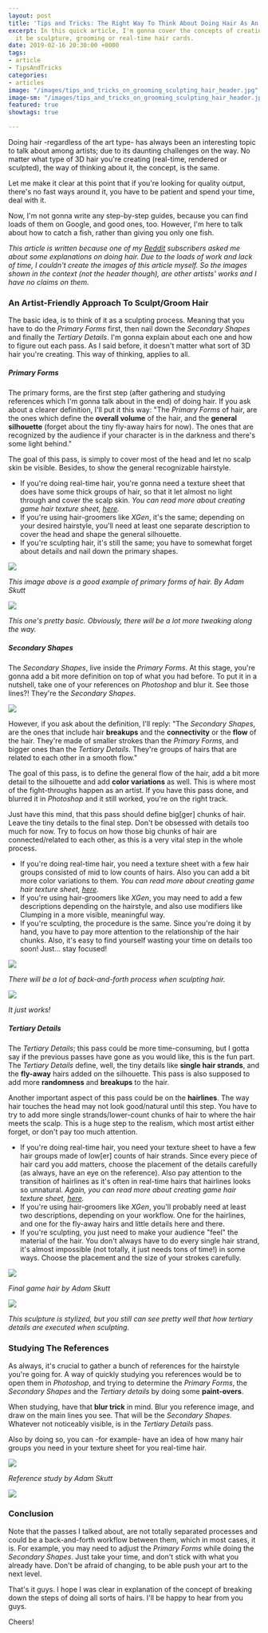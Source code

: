 ```yaml
---
layout: post
title: 'Tips and Tricks: The Right Way To Think About Doing Hair As An Artist'
excerpt: In this quick article, I'm gonna cover the concepts of creating hair. Whether
  it be sculpture, grooming or real-time hair cards.
date: 2019-02-16 20:30:00 +0000
tags:
- article
- TipsAndTricks
categories:
- articles
image: "/images/tips_and_tricks_on_grooming_sculpting_hair_header.jpg"
image-sm: "/images/tips_and_tricks_on_grooming_sculpting_hair_header.jpg"
featured: true
showtags: true

---
```

Doing hair -regardless of the art type- has always been an interesting topic to talk about among artists; due to its daunting challenges on the way. No matter what type of 3D hair you're creating (real-time, rendered or sculpted), the way of thinking about it, the concept, is the same.

Let me make it clear at this point that if you're looking for quality output, there's no fast ways around it, you have to be patient and spend your time, deal with it.

Now, I'm not gonna write any step-by-step guides, because you can find loads of them on Google, and good ones, too. However, I'm here to talk about how to catch a fish, rather than giving you only one fish.

_This article is written because one of my_ [_Reddit_](https://www.reddit.com/r/CharacterArtists/ "Reddit - r/CharacterArtists") _subscribers asked me about some explanations on doing hair. Due to the loads of work and lack of time, I couldn't create the images of this article myself. So the images shown in the context (not the header though), are other artists' works and I have no claims on them._

### An Artist-Friendly Approach To Sculpt/Groom Hair

The basic idea, is to think of it as a sculpting process. Meaning that you have to do the _Primary Forms_ first, then nail down the _Secondary Shapes_ and finally the _Tertiary Details_. I'm gonna explain about each one and how to figure out each pass. As I said before, it doesn't matter what sort of 3D hair you're creating. This way of thinking, applies to all.

##### Primary Forms

The primary forms, are the first step (after gathering and studying references which I'm gonna talk about in the end) of doing hair. If you ask about a clearer definition, I'll put it this way: "The _Primary Forms_ of hair, are the ones which define the **overall volume** of the hair, and the **general silhouette** (forget about the tiny fly-away hairs for now). The ones that are recognized by the audience if your character is in the darkness and there's some light behind."

The goal of this pass, is simply to cover most of the head and let no scalp skin be visible. Besides, to show the general recognizable hairstyle.

* If you're doing real-time hair, you're gonna need a texture sheet that does have some thick groups of hair, so that it let almost no light through and cover the scalp skin. _You can read more about creating game hair texture sheet,_ [_here_](https://hossimo.com/tutorial/workflow-how-to-create-texture-map-for-game-hair-cards-using-xgen/ "How To Create Texture Map For Game Hair Cards Using XGen")_._
* If you're using hair-groomers like _XGen_, it's the same; depending on your desired hairstyle, you'll need at least one separate description to cover the head and shape the general silhouette.
* If you're sculpting hair, it's still the same; you have to somewhat forget about details and nail down the primary shapes.

![](/images/hair_primary_forms_1.jpg)

_This image above is a good example of primary forms of hair. By Adam Skutt_

  
![](/images/hair_primary_forms_2.jpg)

_This one's pretty basic. Obviously, there will be a lot more tweaking along the way._

##### Secondary Shapes

The _Secondary Shapes_, live inside the _Primary Forms_. At this stage, you're gonna add a bit more definition on top of what you had before. To put it in a nutshell, take one of your references on _Photoshop_ and blur it. See those lines?! They're the _Secondary Shapes_.

![](/images/hair_secondary_shapes_blur.jpg)

However, if you ask about the definition, I'll reply: "The _Secondary Shapes_, are the ones that include hair **breakups** and the **connectivity** or the **flow** of the hair. They're made of smaller strokes than the _Primary Forms_, and bigger ones than the _Tertiary Details_. They're groups of hairs that are related to each other in a smooth flow."

The goal of this pass, is to define the general flow of the hair, add a bit more detail to the silhouette and add **color variations** as well. This is where most of the fight-throughs happen as an artist. If you have this pass done, and blurred it in _Photoshop_ and it still worked, you're on the right track.

Just have this mind, that this pass should define big\[ger\] chunks of hair. Leave the tiny details to the final step. Don't be obsessed with details too much for now. Try to focus on how those big chunks of hair are connected/related to each other, as this is a very vital step in the whole process.

* If you're doing real-time hair, you need a texture sheet with a few hair groups consisted of mid to low counts of hairs. Also you can add a bit more color variations to them. _You can read more about creating game hair texture sheet,_ [_here_](https://hossimo.com/tutorial/workflow-how-to-create-texture-map-for-game-hair-cards-using-xgen/ "How To Create Texture Map For Game Hair Cards Using XGen")_._
* If you're using hair-groomers like _XGen_, you may need to add a few descriptions depending on the hairstyle, and also use modifiers like Clumping in a more visible, meaningful way.
* If you're sculpting, the procedure is the same. Since you're doing it by hand, you have to pay more attention to the relationship of the hair chunks. Also, it's easy to find yourself wasting your time on details too soon! Just... stay focused!

![](/images/hair_secondary_shapes.jpg)

_There will be a lot of back-and-forth process when sculpting hair._

![](/images/hair_secondary_shapes_trick.jpg)

_It just works!_

##### Tertiary Details

The _Tertiary Details_; this pass could be more time-consuming, but I gotta say if the previous passes have gone as you would like, this is the fun part. The _Tertiary Details_ define, well, the tiny details like **single hair strands**, and the **fly-away** hairs added on the silhouette. This pass is also supposed to add more **randomness** and **breakups** to the hair.

Another important aspect of this pass could be on the **hairlines**. The way hair touches the head may not look good/natural until this step. You have to try to add more single strands/lower-count chunks of hair to where the hair meets the scalp. This is a huge step to the realism, which most artist either forget, or don't pay too much attention.

* If you're doing real-time hair, you need your texture sheet to have a few hair groups made of low\[er\] counts of hair strands. Since every piece of hair card you add matters, choose the placement of the details carefully (as always, have an eye on the reference). Also pay attention to the transition of hairlines as it's often in real-time hairs that hairlines looks so unnatural. _Again, you can read more about creating game hair texture sheet,_ [_here_](https://hossimo.com/tutorial/workflow-how-to-create-texture-map-for-game-hair-cards-using-xgen/ "How To Create Texture Map For Game Hair Cards Using XGen")_._
* If you're using hair-groomers like _XGen_, you'll probably need at least two descriptions, depending on your workflow. One for the hairlines, and one for the fly-away hairs and little details here and there.
* If you're sculpting, you just need to make your audience "feel" the material of the hair. You don't always have to do every single hair strand, it's almost impossible (not totally, it just needs tons of time!) in some ways. Choose the placement and the size of your strokes carefully.

![](/images/hair_tertiary_details_1.jpg)

_Final game hair by Adam Skutt_

![](/images/hair_tertiary_details_2.jpg)

_This sculpture is stylized, but you still can see pretty well that how tertiary details are executed when sculpting._

### Studying The References

As always, it's crucial to gather a bunch of references for the hairstyle you're going for. A way of quickly studying you references would be to open them in _Photoshop_, and trying to determine the _Primary Forms_, the _Secondary Shapes_ and the _Tertiary details_ by doing some **paint-overs**.

When studying, have that **blur trick** in mind. Blur you reference image, and draw on the main lines you see. That will be the _Secondary Shapes_. Whatever not noticeably visible, is in the _Tertiary Details_ pass.

Also by doing so, you can -for example- have an idea of how many hair groups you need in your texture sheet for you real-time hair.

![](/images/hair_reference_study.jpg)

_Reference study by Adam Skutt_

![](/images/hair_reference_study_2.jpg)

### Conclusion

Note that the passes I talked about, are not totally separated processes and could be a back-and-forth workflow between them, which in most cases, it is. For example, you may need to adjust the _Primary Forms_ while doing the _Secondary Shapes_. Just take your time, and don't stick with what you already have. Don't be afraid of changing, to be able push your art to the next level.

That's it guys. I hope I was clear in explanation of the concept of breaking down the steps of doing all sorts of hairs. I'll be happy to hear from you guys.

Cheers!